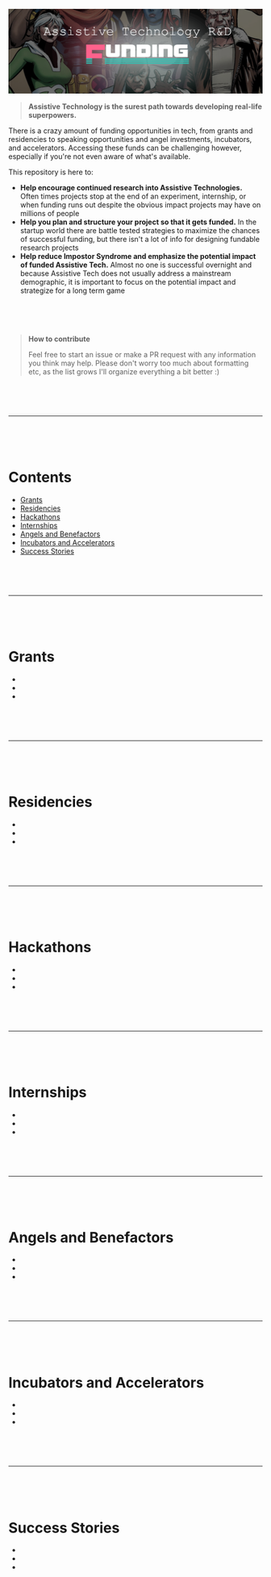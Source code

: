 ![](assets/cover.png?v4)

> **Assistive Technology is the surest path towards developing real-life superpowers.**

There is a crazy amount of funding opportunities in tech, from grants and residencies to speaking opportunities and angel investments, incubators, and accelerators. Accessing these funds can be challenging however, especially if you're not even aware of what's available.

This repository is here to:

- **Help encourage continued research into Assistive Technologies.** Often times projects stop at the end of an experiment, internship, or when funding runs out despite the obvious impact projects may have on millions of people
- **Help you plan and structure your project so that it gets funded.** In the startup world there are battle tested strategies to maximize the chances of successful funding, but there isn't a lot of info for designing fundable research projects
- **Help reduce Impostor Syndrome and emphasize the potential impact of funded Assistive Tech.** Almost no one is successful overnight and because Assistive Tech does not usually address a mainstream demographic, it is important to focus on the potential impact and strategize for a long term game


<br>
<br>
<br>


> **How to contribute**
>
> Feel free to start an issue or make a PR request with any information you think may help. Please don't worry too much about formatting etc, as the list grows I'll organize everything a bit better :)

<br>
<br>
<br>
<hr>
<br>
<br>
<br>

# Contents

- [Grants](/#grants)
- [Residencies](/#residencies)
- [Hackathons](/#hackathons)
- [Internships](/#internships)
- [Angels and Benefactors](/#angels-and-benefactors)
- [Incubators and Accelerators](/#incubators-and-accelerators)
- [Success Stories](/#success-stories)

<br>
<br>
<br>
<hr>
<br>
<br>
<br>

# Grants

> 

-
-
-

<br>
<br>
<br>
<hr>
<br>
<br>
<br>

# Residencies
> 

-
-
-

<br>
<br>
<br>
<hr>
<br>
<br>
<br>

# Hackathons
> 

-
-
-

<br>
<br>
<br>
<hr>
<br>
<br>
<br>

# Internships
> 

-
-
-

<br>
<br>
<br>
<hr>
<br>
<br>
<br>

# Angels and Benefactors
> 

-
-
-

<br>
<br>
<br>
<hr>
<br>
<br>
<br>

# Incubators and Accelerators
> 

-
-
-

<br>
<br>
<br>
<hr>
<br>
<br>
<br>

# Success Stories

-
-
-